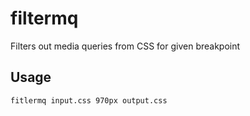 # filtermq

Filters out media queries from CSS for given breakpoint

## Usage

```sh
fitlermq input.css 970px output.css
```